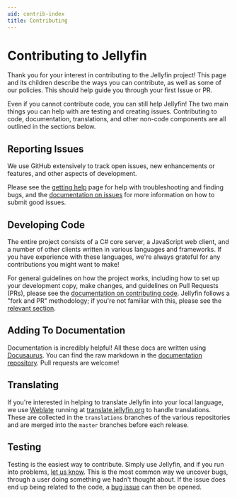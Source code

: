 ```yaml
---
uid: contrib-index
title: Contributing
---
```


# Contributing to Jellyfin

Thank you for your interest in contributing to the Jellyfin project! This page and its children describe the ways you can contribute, as well as some of our policies. This should help guide you through your first Issue or PR.

Even if you cannot contribute code, you can still help Jellyfin! The two main things you can help with are testing and creating issues. Contributing to code, documentation, translations, and other non-code components are all outlined in the sections below.

## Reporting Issues

We use GitHub extensively to track open issues, new enhancements or features, and other aspects of development.

Please see the [getting help](/docs/general/getting-help) page for help with troubleshooting and finding bugs, and the [documentation on issues](/developers/docs/contributing/issues) for more information on how to submit good issues.

## Developing Code

The entire project consists of a C# core server, a JavaScript web client, and a number of other clients written in various languages and frameworks. If you have experience with these languages, we're always grateful for any contributions you might want to make!

For general guidelines on how the project works, including how to set up your development copy, make changes, and guidelines on Pull Requests (PRs), please see the [documentation on contributing code](/developers/docs/contributing/development). Jellyfin follows a "fork and PR" methodology; if you're not familiar with this, please see the [relevant section](/docs/general/contributing/development#set-up-your-copy-of-the-repo).

## Adding To Documentation

Documentation is incredibly helpful! All these docs are written using [Docusaurus](https://docusaurus.io/docs/markdown-features). You can find the raw markdown in the [documentation repository](https://github.com/jellyfin/jellyfin.org). Pull requests are welcome!

## Translating

If you're interested in helping to translate Jellyfin into your local language, we use [Weblate](https://weblate.org/en/) running at [translate.jellyfin.org](https://translate.jellyfin.org) to handle translations. These are collected in the `translations` branches of the various repositories and are merged into the `master` branches before each release.

## Testing

Testing is the easiest way to contribute. Simply use Jellyfin, and if you run into problems, [let us know](/docs/general/getting-help). This is the most common way we uncover bugs, through a user doing something we hadn't thought about. If the issue does end up being related to the code, a [bug issue](/docs/general/contributing/issues#reporting-bugs) can then be opened.
